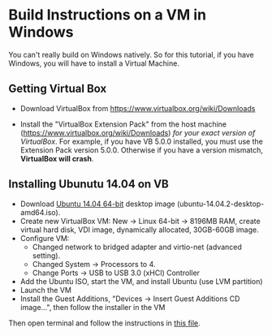 # Build Instructions on a VM in Windows

You can't really build on Windows natively. So for this tutorial, if you have Windows, you will have to install a Virtual Machine.

## Getting Virtual Box

* Download VirtualBox from https://www.virtualbox.org/wiki/Downloads

* Install the "VirtualBox Extension Pack" from the host machine (https://www.virtualbox.org/wiki/Downloads) _for your exact version of VirtualBox_. For example, if you have VB 5.0.0 installed, you must use the Extension Pack version 5.0.0. Otherwise if you have a version mismatch, **VirtualBox will crash**.

## Installing Ubunutu 14.04 on VB

* Download [Ubuntu 14.04 64-bit](http://releases.ubuntu.com/14.04/) desktop image (ubuntu-14.04.2-desktop-amd64.iso).
* Create new VirtualBox VM: New -> Linux 64-bit -> 8196MB RAM, create virtual hard disk, VDI image, dynamically allocated, 30GB-60GB image.
* Configure VM:
  * Changed network to bridged adapter and virtio-net (advanced setting).
  * Changed System -> Processors to 4.
  * Change Ports -> USB to USB 3.0 (xHCI) Controller
* Add the Ubuntu ISO, start the VM, and install Ubuntu (use LVM partition)
* Launch the VM
* Install the Guest Additions, "Devices -> Insert Guest Additions CD image...", then follow the installer in the VM

Then open terminal and follow the instructions in [this file](build-instructions-linux-osx.md).
